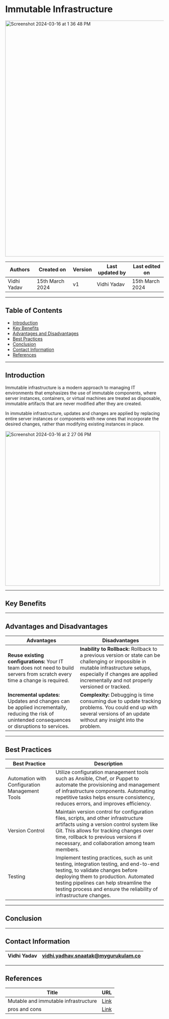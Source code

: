 
# Immutable Infrastructure 

<img width="751" alt="Screenshot 2024-03-16 at 1 36 48 PM" src="https://github.com/CodeOps-Hub/Documentation/assets/156056349/2bbcd33d-bc91-4d2c-a062-08627ee9c2ac">


|   Authors        |  Created on   |  Version   | Last updated by | Last edited on |
| -----------------| --------------| -----------|---------------- | -------------- |
| Vidhi Yadav      | 15th March 2024   |     v1     | Vidhi Yadav     | 15th March 2024    |


***
## Table of Contents 
+ [Introduction](#Introduction)
+ [Key Benefits](#key-benefits)
+ [Advantages and Disadvantages](#advantages-and-disadvantages)
+ [Best Practices](#best-practices)
+ [Conclusion](#conclusion)
+ [Contact Information](#contact-information)
+ [References](#references)

***
## Introduction

Immutable infrastructure is a modern approach to managing IT environments that emphasizes the use of immutable components, where server instances, containers, or virtual machines are treated as disposable, immutable artifacts that are never modified after they are created.

In immutable infrastructure, updates and changes are applied by replacing entire server instances or components with new ones that incorporate the desired changes, rather than modifying existing instances in place.

<img width="492" alt="Screenshot 2024-03-16 at 2 27 06 PM" src="https://github.com/CodeOps-Hub/Documentation/assets/156056349/d6bca5c8-bfab-4deb-9d22-a1ab7cc9d274">

***
## Key Benefits


***
## Advantages and Disadvantages 

| Advantages                         | Disadvantages                                                                                                   |
|-----------------------------------|-----------------------------------------------------------------------------------------------------------------|
| **Reuse existing configurations:** Your IT team does not need to build servers from scratch every time a change is required.            | **Inability to Rollback:** Rollback to a previous version or state can be challenging or impossible in mutable infrastructure setups, especially if changes are applied incrementally and not properly versioned or tracked. |
|**Incremental updates:** Updates and changes can be applied incrementally, reducing the risk of unintended consequences or disruptions to services.  | **Complexity:** Debugging is time consuming due to update tracking problems. You could end up with several versions of an update without any insight into the problem.  |
                                                                                                                                                                                           
***
## Best Practices 

| Best Practice                                   | Description                                                                                                                                  |
|------------------------------------------------|----------------------------------------------------------------------------------------------------------------------------------------------|
| Automation with Configuration Management Tools | Utilize configuration management tools such as Ansible, Chef, or Puppet to automate the provisioning and management of infrastructure components. Automating repetitive tasks helps ensure consistency, reduces errors, and improves efficiency. |
| Version Control                                | Maintain version control for configuration files, scripts, and other infrastructure artifacts using a version control system like Git. This allows for tracking changes over time, rollback to previous versions if necessary, and collaboration among team members. |
| Testing                                        | Implement testing practices, such as unit testing, integration testing, and end-to-end testing, to validate changes before deploying them to production. Automated testing pipelines can help streamline the testing process and ensure the reliability of infrastructure changes. |


***
## Conclusion 


***
## Contact Information

|Vidhi Yadav                     | vidhi.yadhav.snaatak@mygurukulam.co                                                                                      
|---------------------------------|------------------------------------------------------------|

***
## References

| Title                                      | URL                                           |
|--------------------------------------------|-----------------------------------------------|
| Mutable and immutable infrastructure           | [Link](https://devopscube.com/immutable-infrastructure/)    |
| pros and cons  | [Link]()


